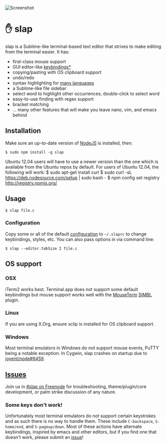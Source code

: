 ![Screenshot](https://raw.githubusercontent.com/slap-editor/slap/master/screenshot.png)

✋ slap
======

slap is a Sublime-like terminal-based text editor that strives to make editing
from the terminal easier. It has:

* first-class mouse support
* GUI editor-like [keybindings](https://github.com/slap-editor/slap/blob/master/slap.ini#L33)[*](#some-keys-dont-work)
* copying/pasting with OS clipboard support
* undo/redo
* syntax highlighting for [many languages](https://github.com/isagalaev/highlight.js/tree/master/src/languages)
* a Sublime-like file sidebar
* select word to highlight other occurrences; double-click to select word
* easy-to-use finding with regex support
* bracket matching
* ... many other features that will make you leave nano, vim, and emacs behind

Installation
------------

Make sure an up-to-date version of [NodeJS](http://nodejs.org/download/) is installed, then:

    $ sudo npm install -g slap

Ubuntu 12.04 users will have to use a newer version than the one which is available from the Ubuntu repos by default.
For users of Ubuntu 12.04, the following will work:
    $ sudo apt-get install curl
    $ sudo curl -sL https://deb.nodesource.com/setup | sudo bash -
    $ npm config set registry http://registry.npmjs.org/

Usage
-----

    $ slap file.c

### Configuration

Copy some or all of the default [configuration](slap.ini) to `~/.slaprc` to
change keybindings, styles, etc. You can also pass options in via command line:

    $ slap --editor.tabSize 2 file.c

OS support
----------

### OSX

iTerm2 works best. Terminal.app does not support some default keybindings but
mouse support works well with the [MouseTerm](https://bitheap.org/mouseterm/)
[SIMBL](http://www.culater.net/software/SIMBL/SIMBL.php) plugin.

### Linux

If you are using X.Org, ensure xclip is installed for OS clipboard support.

### Windows

Most terminal emulators in Windows do not support mouse events, PuTTY being a
notable exception. In Cygwin, slap crashes on startup due to
[joyent/node#6459](https://github.com/joyent/node/issues/6459).

[Issues](https://github.com/slap-editor/slap/issues/new)
--------

Join us in [#slap on Freenode](http://webchat.freenode.net/?channels=slap) for
troubleshooting, theme/plugin/core development, or palm strike discussion of any
nature.

### Some keys don't work!

Unfortunately most terminal emulators do not support certain keystrokes and as
such there is no way to handle them. These include `C-backspace`, `S-home/end`,
and `S-pageup/down`. Most of these actions have alternate keybindings, inspired
by emacs and other editors, but if you find one that doesn't work, please submit
an [issue](https://github.com/slap-editor/slap/issues/new)!
